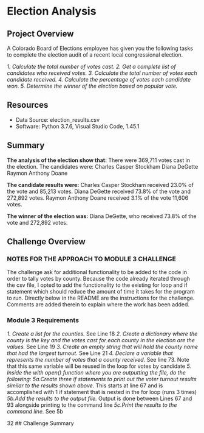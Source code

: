 # Election Analysis

## Project Overview
A Colorado Board of Elections employee has given you the following tasks to complete the election audit of a recent local congressional election.

*1. Calculate the total number of votes cast.
2. Get a complete list of candidates who received votes.
3. Calculate the total number of votes each candidate received.
4. Calculate the percentage of votes each candidate won.
5. Determine the winner of the election based on popular vote.* 

## Resources
- Data Source: election_results.csv
- Software: Python 3.7.6, Visual Studio Code, 1.45.1

## Summary
**The analysis of the election show that:**
There were 369,711 votes cast in the election.
The candidates were:
Charles Casper Stockham
Diana DeGette
Raymon Anthony Doane

**The candidate results were:**
Charles Casper Stockham received 23.0% of the vote and 85,213 votes.
Diana DeGette received 73.8% of the vote and 272,892 votes.
Raymon Anthony Doane received 3.1% of the vote 11,606 votes.

**The winner of the election was:**
Diana DeGette, who received 73.8% of the vote and 272,892 votes.

## Challenge Overview

### NOTES FOR THE APPROACH TO MODULE 3 CHALLENGE
The challenge ask for additional functionality to be added to the code in order to tally votes by county. Because the code already iterated through the csv file, I opted to add the functionality to the existing for loop and if statement which should reduce the amount of time it takes for the program to run. Directly below in the README are the instructions for the challenge. Comments are added therein to explain where the work has been added. 

### Module 3 Requirements

*1. Create a list for the counties.*
See Line 18
*2. Create a dictionary where the county is the key and the votes cast for each county in the election are the values.*
See Line 19
*3. Create an empty string that will hold the county name that had the largest turnout.*
See Line 21
*4. Declare a variable that represents the number of votes that a county received.*
See line 73. Note that this same variable will be reused in the loop for votes by candidate
*5. Inside the with open() function where you are outputting the file, do the following:*
*5a.Create three if statements to print out the voter turnout results similar to the results shown above.*
This starts at line 67 and is accomplished with 1 if statement that is nested in the for loop (runs 3 times)
*5b.Add the results to the output file.*
Output is done between Lines 67 and 93 alongside printing to the command line
*5c.Print the results to the command line.*
See 5b 

32 ## Challenge Summary
